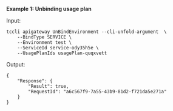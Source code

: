 **Example 1: Unbinding usage plan**



Input: 

```
tccli apigateway UnBindEnvironment --cli-unfold-argument  \
    --BindType SERVICE \
    --Environment test \
    --ServiceId service-ody35h5e \
    --UsagePlanIds usagePlan-quqxvett
```

Output: 
```
{
    "Response": {
        "Result": true,
        "RequestId": "a6c567f9-7a55-43b9-81d2-f721da5e271a"
    }
}
```

